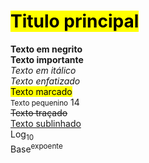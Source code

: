 <!DOCTYPE html>
<html>

<body>
   <h1> <mark>Titulo principal</mark></h1>
<!--Formatação de textos-->
<b>Texto em negrito</b>
<br>
<strong>Texto importante</strong>
<br>
<i>Texto em itálico</i>
<br> 
<em>Texto enfatizado</em>
<br>
<mark>Texto marcado</mark>
<br>
<small>Texto pequenino</small> 14 
 <br>
<del>Texto traçado</del> 
<br>
<u>Texto sublinhado</u>
<br>
Log<sub>10</sub>
<br>
Base<sup>expoente</sup>

</html>
